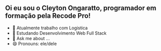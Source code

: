 ## Oi eu sou o Cleyton Ongaratto, programador em formação pela Recode Pro!

- 🔭 Atualmente trabalho com Logistica
- 🌱 Estudando Desenvolvimento Web Full Stack
- 💬 Ask me about ...
- 😄 Pronouns: ele/dele
